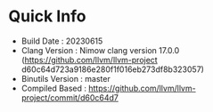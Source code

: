 # Quick Info
* Build Date : 20230615
* Clang Version : Nimow clang version 17.0.0 (https://github.com/llvm/llvm-project d60c64d723a9186e280f1f016eb273df8b323057)
* Binutils Version : master
* Compiled Based : https://github.com/llvm/llvm-project/commit/d60c64d7

